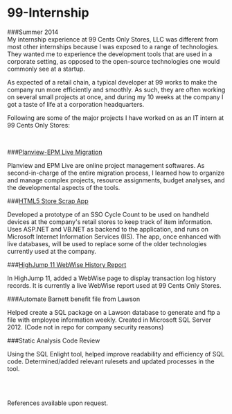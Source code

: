 99-Internship
=============

###Summer 2014
<br>
My internship experience at 99 Cents Only Stores, LLC was different from most other internships because I was exposed to a range of technologies. They wanted me to experience the development tools that are used in a corporate setting, as opposed to the open-source technologies one would commonly see at a startup.

As expected of a retail chain, a typical developer at 99 works to make the company run more efficiently and smoothly. As such, they are often working on several small projects at once, and during my 10 weeks at the company I got a taste of life at a corporation headquarters.

Following are some of the major projects I have worked on as an IT intern at 99 Cents Only Stores:

<br>

###[Planview-EPM Live Migration](https://www.google.com)

Planview and EPM Live are online project management softwares. As second-in-charge of the entire migration process, I learned how to organize and manage complex projects, resource assignments, budget analyses, and the developmental aspects of the tools.

###[HTML5 Store Scrap App](https://github.com/rishikapadia/99-Internship/tree/master/HTML5%20Store%20Scrap%20App)

Developed a prototype of an SSO Cycle Count to be used on handheld devices at the company's retail stores to keep track of item information. Uses ASP.NET and VB.NET as backend to the application, and runs on Microsoft Internet Information Services (IIS). The app, once enhanced with live databases, will be used to replace some of the older technologies currently used at the company.

###[HighJump 11 WebWise History Report](https://github.com/rishikapadia/99-Internship/tree/master/HJ11%20Webwise%20History%20Report)

In HighJump 11, added a WebWise page to display transaction log history records.
It is currently a live WebWise report used at 99 Cents Only Stores.

###Automate Barnett benefit file from Lawson

Helped create a SQL package on a Lawson database to generate and ftp a file with employee information weekly. Created in Microsoft SQL Server 2012. (Code not in repo for company security reasons)

###Static Analysis Code Review

Using the SQL Enlight tool, helped improve readability and efficiency of SQL code. Determined/added relevant rulesets and updated processes in the tool.

<br>
<br>

References available upon request.
